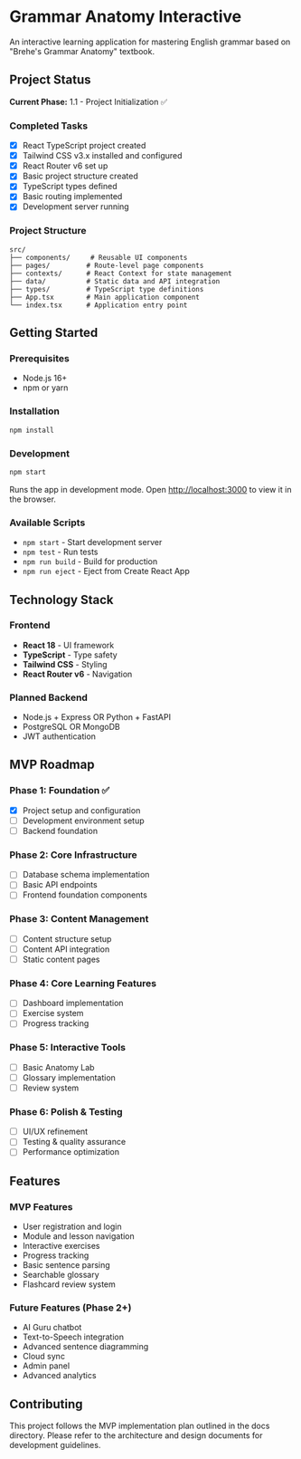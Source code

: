 # Grammar Anatomy Interactive

An interactive learning application for mastering English grammar based on "Brehe's Grammar Anatomy" textbook.

## Project Status

**Current Phase:** 1.1 - Project Initialization ✅

### Completed Tasks
- [x] React TypeScript project created
- [x] Tailwind CSS v3.x installed and configured
- [x] React Router v6 set up
- [x] Basic project structure created
- [x] TypeScript types defined
- [x] Basic routing implemented
- [x] Development server running

### Project Structure
```
src/
├── components/     # Reusable UI components
├── pages/         # Route-level page components
├── contexts/      # React Context for state management
├── data/          # Static data and API integration
├── types/         # TypeScript type definitions
├── App.tsx        # Main application component
└── index.tsx      # Application entry point
```

## Getting Started

### Prerequisites
- Node.js 16+ 
- npm or yarn

### Installation
```bash
npm install
```

### Development
```bash
npm start
```
Runs the app in development mode. Open [http://localhost:3000](http://localhost:3000) to view it in the browser.

### Available Scripts
- `npm start` - Start development server
- `npm test` - Run tests
- `npm run build` - Build for production
- `npm run eject` - Eject from Create React App

## Technology Stack

### Frontend
- **React 18** - UI framework
- **TypeScript** - Type safety
- **Tailwind CSS** - Styling
- **React Router v6** - Navigation

### Planned Backend
- Node.js + Express OR Python + FastAPI
- PostgreSQL OR MongoDB
- JWT authentication

## MVP Roadmap

### Phase 1: Foundation ✅
- [x] Project setup and configuration
- [ ] Development environment setup
- [ ] Backend foundation

### Phase 2: Core Infrastructure
- [ ] Database schema implementation
- [ ] Basic API endpoints
- [ ] Frontend foundation components

### Phase 3: Content Management
- [ ] Content structure setup
- [ ] Content API integration
- [ ] Static content pages

### Phase 4: Core Learning Features
- [ ] Dashboard implementation
- [ ] Exercise system
- [ ] Progress tracking

### Phase 5: Interactive Tools
- [ ] Basic Anatomy Lab
- [ ] Glossary implementation
- [ ] Review system

### Phase 6: Polish & Testing
- [ ] UI/UX refinement
- [ ] Testing & quality assurance
- [ ] Performance optimization

## Features

### MVP Features
- User registration and login
- Module and lesson navigation
- Interactive exercises
- Progress tracking
- Basic sentence parsing
- Searchable glossary
- Flashcard review system

### Future Features (Phase 2+)
- AI Guru chatbot
- Text-to-Speech integration
- Advanced sentence diagramming
- Cloud sync
- Admin panel
- Advanced analytics

## Contributing

This project follows the MVP implementation plan outlined in the docs directory. Please refer to the architecture and design documents for development guidelines.
